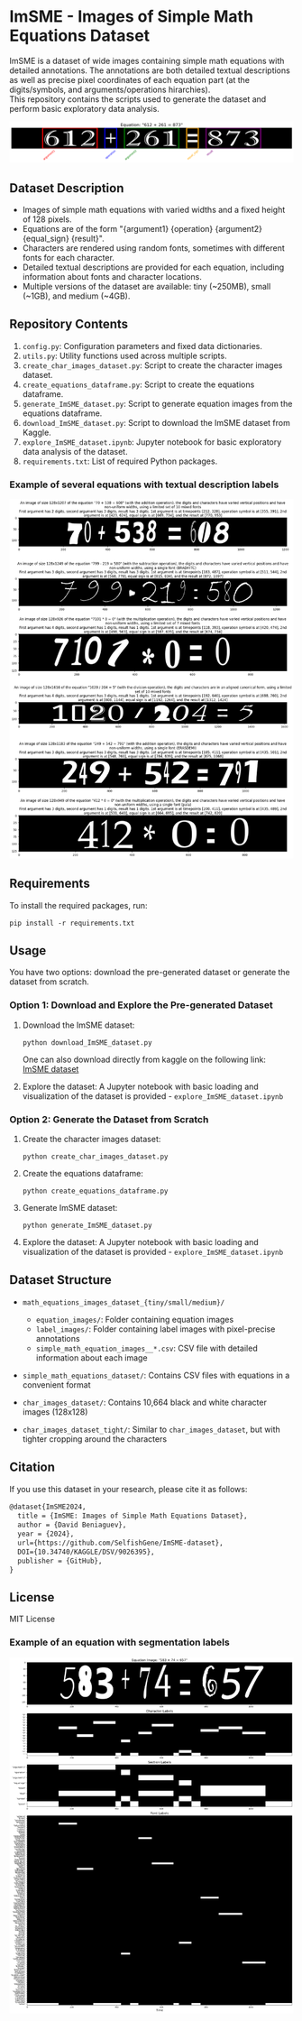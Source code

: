 # ImSME - Images of Simple Math Equations Dataset

ImSME is a dataset of wide images containing simple math equations with detailed annotations. The annotations are both detailed textual descriptions as well as precise pixel coordinates of each equation part (at the digits/symbols, and arguments/operations hirarchies).  
This repository contains the scripts used to generate the dataset and perform basic exploratory data analysis.

![](https://github.com/SelfishGene/ImSME-dataset/blob/main/sample_images/sample_image_with_segmented_main_equation_parts.png)

## Dataset Description

- Images of simple math equations with varied widths and a fixed height of 128 pixels.
- Equations are of the form "{argument1} {operation} {argument2} {equal_sign} {result}".
- Characters are rendered using random fonts, sometimes with different fonts for each character.
- Detailed textual descriptions are provided for each equation, including information about fonts and character locations.
- Multiple versions of the dataset are available: tiny (~250MB), small (~1GB), and medium (~4GB).

## Repository Contents

1. `config.py`: Configuration parameters and fixed data dictionaries.
2. `utils.py`: Utility functions used across multiple scripts.
3. `create_char_images_dataset.py`: Script to create the character images dataset.
4. `create_equations_dataframe.py`: Script to create the equations dataframe.
5. `generate_ImSME_dataset.py`: Script to generate equation images from the equations dataframe.
6. `download_ImSME_dataset.py`: Script to download the ImSME dataset from Kaggle.
7. `explore_ImSME_dataset.ipynb`: Jupyter notebook for basic exploratory data analysis of the dataset.
8. `requirements.txt`: List of required Python packages.

### Example of several equations with textual description labels
![](https://github.com/SelfishGene/ImSME-dataset/blob/main/sample_images/several_equations_with_description_labels.png)

## Requirements

To install the required packages, run:

```
pip install -r requirements.txt
```

## Usage

You have two options: download the pre-generated dataset or generate the dataset from scratch.

### Option 1: Download and Explore the Pre-generated Dataset

1. Download the ImSME dataset:
   ```
   python download_ImSME_dataset.py
   ```

   One can also download directly from kaggle on the following link: [ImSME dataset](https://www.kaggle.com/datasets/selfishgene/imsme-images-of-simple-math-equations)

2. Explore the dataset:
   A Jupyter notebook with basic loading and visualization of the dataset is provided - `explore_ImSME_dataset.ipynb`

### Option 2: Generate the Dataset from Scratch

1. Create the character images dataset:
   ```
   python create_char_images_dataset.py
   ```

2. Create the equations dataframe:
   ```
   python create_equations_dataframe.py
   ```

3. Generate ImSME dataset:
   ```
   python generate_ImSME_dataset.py
   ```

4. Explore the dataset:
   A Jupyter notebook with basic loading and visualization of the dataset is provided - `explore_ImSME_dataset.ipynb` 

## Dataset Structure

- `math_equations_images_dataset_{tiny/small/medium}/`
  - `equation_images/`: Folder containing equation images
  - `label_images/`: Folder containing label images with pixel-precise annotations
  - `simple_math_equation_images__*.csv`: CSV file with detailed information about each image

- `simple_math_equations_dataset/`: Contains CSV files with equations in a convenient format
- `char_images_dataset/`: Contains 10,664 black and white character images (128x128)
- `char_images_dataset_tight/`: Similar to `char_images_dataset`, but with tighter cropping around the characters

## Citation

If you use this dataset in your research, please cite it as follows:

```
@dataset{ImSME2024,
  title = {ImSME: Images of Simple Math Equations Dataset},
  author = {David Beniaguev},
  year = {2024},
  url={https://github.com/SelfishGene/ImSME-dataset},
  DOI={10.34740/KAGGLE/DSV/9026395},
  publisher = {GitHub},
}
```

## License

MIT License

### Example of an equation with segmentation labels
![](https://github.com/SelfishGene/ImSME-dataset/blob/main/sample_images/an_equation_with_segmentation_labels.png)
